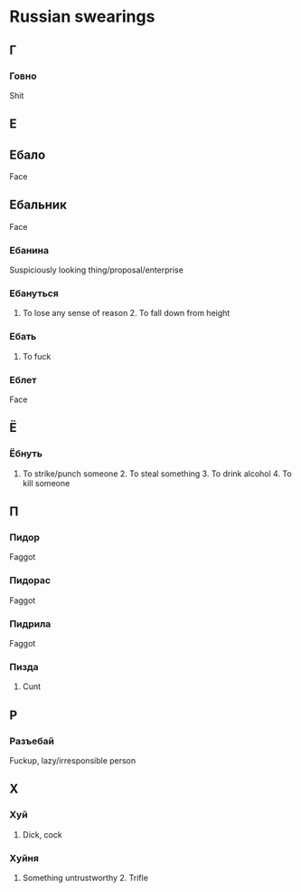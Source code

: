 # Russian swearings

## Г

### Говно

Shit

## Е

## Ебало

Face

## Ебальник

Face

### Ебанина

Suspiciously looking thing/proposal/enterprise 

### Ебануться

1. To lose any sense of reason 2. To fall down from height

### Ебать

1. To fuck

### Еблет

Face

## Ё

### Ёбнуть

1. To strike/punch someone 2. To steal something 3. To drink alcohol 4. To kill someone  

## П

### Пидор

Faggot

### Пидорас

Faggot


### Пидрила

Faggot

### Пизда

1. Cunt

## Р

### Разъебай

Fuckup, lazy/irresponsible person

## Х


### Хуй

1. Dick, cock

### Хуйня

1. Something untrustworthy 2. Trifle 
